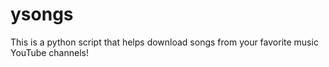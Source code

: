 # ysongs
This is a python script that helps download songs from your favorite music YouTube channels! 
